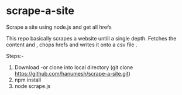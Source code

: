 # scrape-a-site
Scrape a site using node.js and get all hrefs 

This repo basically scrapes a website untill a single depth. 
Fetches the content and , chops hrefs and writes it onto a csv file .

Steps:-
1. Download -or clone into local directory (git clone https://github.com/hanumesh/scrape-a-site.git)
2. npm install
3. node scrape.js






